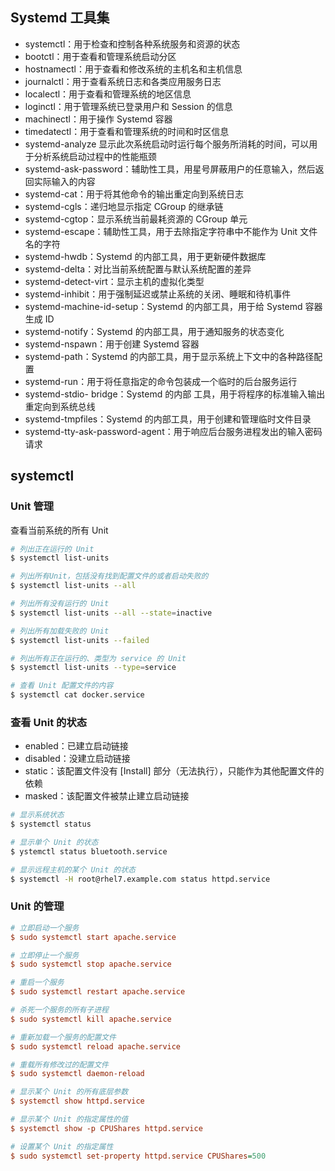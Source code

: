 ## Systemd 工具集

- systemctl：用于检查和控制各种系统服务和资源的状态
- bootctl：用于查看和管理系统启动分区
- hostnamectl：用于查看和修改系统的主机名和主机信息
- journalctl：用于查看系统日志和各类应用服务日志
- localectl：用于查看和管理系统的地区信息
- loginctl：用于管理系统已登录用户和 Session 的信息
- machinectl：用于操作 Systemd 容器
- timedatectl：用于查看和管理系统的时间和时区信息
- systemd-analyze 显示此次系统启动时运行每个服务所消耗的时间，可以用于分析系统启动过程中的性能瓶颈
- systemd-ask-password：辅助性工具，用星号屏蔽用户的任意输入，然后返回实际输入的内容
- systemd-cat：用于将其他命令的输出重定向到系统日志
- systemd-cgls：递归地显示指定 CGroup 的继承链
- systemd-cgtop：显示系统当前最耗资源的 CGroup 单元
- systemd-escape：辅助性工具，用于去除指定字符串中不能作为 Unit 文件名的字符
- systemd-hwdb：Systemd 的内部工具，用于更新硬件数据库
- systemd-delta：对比当前系统配置与默认系统配置的差异
- systemd-detect-virt：显示主机的虚拟化类型
- systemd-inhibit：用于强制延迟或禁止系统的关闭、睡眠和待机事件
- systemd-machine-id-setup：Systemd 的内部工具，用于给 Systemd 容器生成 ID
- systemd-notify：Systemd 的内部工具，用于通知服务的状态变化
- systemd-nspawn：用于创建 Systemd 容器
- systemd-path：Systemd 的内部工具，用于显示系统上下文中的各种路径配置
- systemd-run：用于将任意指定的命令包装成一个临时的后台服务运行
- systemd-stdio- bridge：Systemd 的内部 工具，用于将程序的标准输入输出重定向到系统总线
- systemd-tmpfiles：Systemd 的内部工具，用于创建和管理临时文件目录
- systemd-tty-ask-password-agent：用于响应后台服务进程发出的输入密码请求

## systemctl

### Unit 管理

查看当前系统的所有 Unit

```bash
# 列出正在运行的 Unit
$ systemctl list-units

# 列出所有Unit，包括没有找到配置文件的或者启动失败的
$ systemctl list-units --all

# 列出所有没有运行的 Unit
$ systemctl list-units --all --state=inactive

# 列出所有加载失败的 Unit
$ systemctl list-units --failed

# 列出所有正在运行的、类型为 service 的 Unit
$ systemctl list-units --type=service

# 查看 Unit 配置文件的内容
$ systemctl cat docker.service
```

### 查看 Unit 的状态

- enabled：已建立启动链接
- disabled：没建立启动链接
- static：该配置文件没有 [Install] 部分（无法执行），只能作为其他配置文件的依赖
- masked：该配置文件被禁止建立启动链接

```bash
# 显示系统状态
$ systemctl status

# 显示单个 Unit 的状态
$ ystemctl status bluetooth.service

# 显示远程主机的某个 Unit 的状态
$ systemctl -H root@rhel7.example.com status httpd.service
```

### Unit 的管理

```ini
# 立即启动一个服务
$ sudo systemctl start apache.service

# 立即停止一个服务
$ sudo systemctl stop apache.service

# 重启一个服务
$ sudo systemctl restart apache.service

# 杀死一个服务的所有子进程
$ sudo systemctl kill apache.service

# 重新加载一个服务的配置文件
$ sudo systemctl reload apache.service

# 重载所有修改过的配置文件
$ sudo systemctl daemon-reload

# 显示某个 Unit 的所有底层参数
$ systemctl show httpd.service

# 显示某个 Unit 的指定属性的值
$ systemctl show -p CPUShares httpd.service

# 设置某个 Unit 的指定属性
$ sudo systemctl set-property httpd.service CPUShares=500
```
